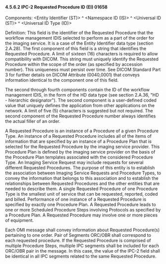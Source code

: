 #### 4.5.6.2 IPC-2 Requested Procedure ID (EI) 01658

Components: &lt;Entity Identifier (ST)> ^ &lt;Namespace ID (IS)> ^ &lt;Universal ID (ST)> ^ &lt;Universal ID Type (ID)>

Definition: This field is the identifier of the Requested Procedure that the workflow management IDIS selected to perform as a part of the order for the imaging service. It is a case of the Entity Identifier data type (section 2.A.28). The first component of this field is a string that identifies the Requested Procedure. A limit of sixteen (16) characters is required to allow compatibility with DICOM. This string must uniquely identify the Requested Procedure within the scope of the order (as specified by accession number). This uniqueness must persist over time. See DICOM Standard Part 3 for further details on DICOM Attribute (0040,0001) that conveys information identical to the component one of this field.

The second through fourth components contain the ID of the workflow management IDIS, in the form of the HD data type (see section 2.A.36, "HD - hierarchic designator"). The second component is a user-defined coded value that uniquely defines the application from other applications on the network. A limit of five (5) characters is suggested but not required. The second component of the Requested Procedure number always identifies the actual filler of an order.

A Requested Procedure is an instance of a Procedure of a given Procedure Type. An instance of a Requested Procedure includes all of the items of information that are specified by an instance of a Procedure Plan that is selected for the Requested Procedure by the imaging service provider. This Procedure Plan is defined by the imaging service provider on the basis of the Procedure Plan templates associated with the considered Procedure Type. An Imaging Service Request may include requests for several different Requested Procedures. The purpose of this entity is to establish the association between Imaging Service Requests and Procedure Types, to convey the information that belongs to this association and to establish the relationships between Requested Procedures and the other entities that are needed to describe them. A single Requested Procedure of one Procedure Type is the smallest unit of service that can be requested, reported, coded and billed. Performance of one instance of a Requested Procedure is specified by exactly one Procedure Plan. A Requested Procedure leads to one or more Scheduled Procedure Steps involving Protocols as specified by a Procedure Plan. A Requested Procedure may involve one or more pieces of equipment.

Each OMI message shall convey information about Requested Procedure(s) pertaining to one order. Pair of Segments ORC/OBR shall correspond to each requested procedure. If the Requested Procedure is comprised of multiple Procedure Steps, multiple IPC segments shall be included for each ORC/OBR pair in the message. In this case, the value of the IPC-2 field shall be identical in all IPC segments related to the same Requested Procedure.
